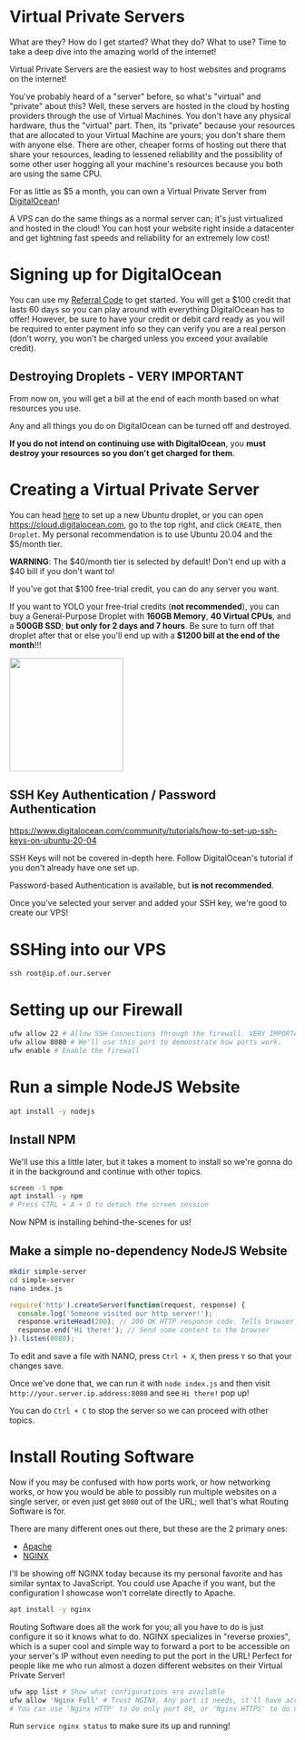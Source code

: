 # Virtual Private Servers
What are they? How do I get started? What they do? What to use? Time to take a deep dive into the amazing world of the internet!

Virtual Private Servers are the easiest way to host websites and programs on the internet!

You've probably heard of a "server" before, so what's "virtual" and "private" about this? Well, these servers are hosted in the cloud by hosting providers through the use of Virtual Machines. You don't have any physical hardware, thus the "virtual" part. Then, its "private" because your resources that are allocated to your Virtual Machine are yours; you don't share them with anyone else. There are other, cheaper forms of hosting out there that share your resources, leading to lessened reliability and the possibility of some other user hogging all your machine's resources because you both are using the same CPU.

For as little as $5 a month, you can own a Virtual Private Server from [DigitalOcean](https://www.digitalocean.com/products/droplets/)!

A VPS can do the same things as a normal server can; it's just virtualized and hosted in the cloud! You can host your website right inside a datacenter and get lightning fast speeds and reliability for an extremely low cost!

# Signing up for DigitalOcean
You can use my [Referral Code](https://m.do.co/c/100bab0e5e4e) to get started. You will get a $100 credit that lasts 60 days so you can play around with everything DigitalOcean has to offer! However, be sure to have your credit or debit card ready as you will be required to enter payment info so they can verify you are a real person (don't worry, you won't be charged unless you exceed your available credit).

## Destroying Droplets - VERY IMPORTANT
From now on, you will get a bill at the end of each month based on what resources you use.

Any and all things you do on DigitalOcean can be turned off and destroyed.

**If you do not intend on continuing use with DigitalOcean**, you __must destroy your resources so you don't get charged for them__.

# Creating a Virtual Private Server
You can head [here](https://cloud.digitalocean.com/droplets/new?distro=ubuntu-20-04-x64&size=s-1vcpu-1gb) to set up a new Ubuntu droplet, or you can open https://cloud.digitalocean.com, go to the top right, and click `CREATE`, then `Droplet`. My personal recommendation is to use Ubuntu 20.04 and the $5/month tier.

**WARNING**: The $40/month tier is selected by default! Don't end up with a $40 bill if you don't want to!

If you've got that $100 free-trial credit, you can do any server you want. 

If you want to YOLO your free-trial credits (**not recommended**), you can buy a General-Purpose Droplet with **160GB Memory**, **40 Virtual CPUs**, and a **500GB SSD**; __but only for 2 days and 7 hours__. Be sure to turn off that droplet after that or else you'll end up with a **$1200 bill at the end of the month**!!!


<img src="https://i.imgur.com/rEPIqMu.jpg" height="200px">

## SSH Key Authentication / Password Authentication
https://www.digitalocean.com/community/tutorials/how-to-set-up-ssh-keys-on-ubuntu-20-04

SSH Keys will not be covered in-depth here. Follow DigitalOcean's tutorial if you don't already have one set up.

Password-based Authentication is available, but **is not recommended**.

Once you've selected your server and added your SSH key, we're good to create our VPS!

# SSHing into our VPS
`ssh root@ip.of.our.server`

# Setting up our Firewall
```bash
ufw allow 22 # Allow SSH Connections through the firewall. VERY IMPORTANT
ufw allow 8080 # We'll use this port to demonstrate how ports work.
ufw enable # Enable the firewall
```

# Run a simple NodeJS Website
```bash
apt install -y nodejs
```

## Install NPM
We'll use this a little later, but it takes a moment to install so we're gonna do it in the background and continue with other topics.

```bash
screen -S npm
apt install -y npm
# Press CTRL + A + D to detach the screen session
```
Now NPM is installing behind-the-scenes for us!

## Make a simple no-dependency NodeJS Website
```bash
mkdir simple-server
cd simple-server
nano index.js
```

```js
require('http').createServer(function(request, response) {
  console.log('Someone visited our http server!');
  response.writeHead(200); // 200 OK HTTP response code. Tells browser "we're all good, everything worked!"
  response.end('Hi there!'); // Send some content to the browser
}).listen(8080);
```

To edit and save a file with NANO, press `Ctrl + X`, then press `Y` so that your changes save.

Once we've done that, we can run it with `node index.js` and then visit `http://your.server.ip.address:8080` and see `Hi there!` pop up!

You can do `Ctrl + C` to stop the server so we can proceed with other topics.

# Install Routing Software
Now if you may be confused with how ports work, or how networking works, or how you would be able to possibly run multiple websites on a single server, or even just get `8080` out of the URL; well that's what Routing Software is for.

There are many different ones out there, but these are the 2 primary ones:
- [Apache](https://httpd.apache.org/)
- [NGINX](https://www.nginx.com/)

I'll be showing off NGINX today because its my personal favorite and has similar syntax to JavaScript. You could use Apache if you want, but the configuration I showcase won't correlate directly to Apache.

```bash
apt install -y nginx
```

Routing Software does all the work for you; all you have to do is just configure it so it knows what to do. NGINX specializes in "reverse proxies", which is a super cool and simple way to forward a port to be accessible on your server's IP without even needing to put the port in the URL! Perfect for people like me who run almost a dozen different websites on their Virtual Private Server!

```bash
ufw app list # Show what configurations are available
ufw allow 'Nginx Full' # Trust NGINX. Any port it needs, it'll have access through the firewall for.
# You can use 'Nginx HTTP' to do only port 80, or 'Nginx HTTPS' to do only 443
```

Run `service nginx status` to make sure its up and running!

